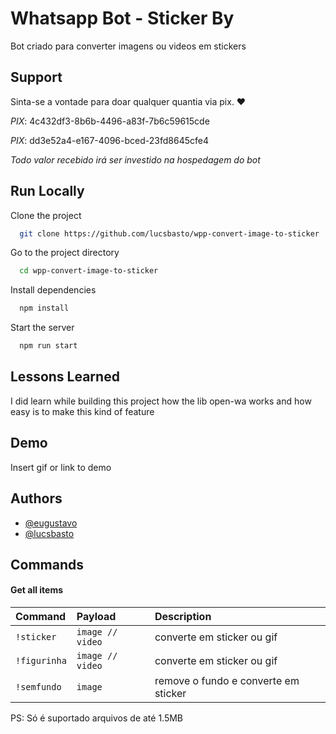 
# Whatsapp Bot - Sticker By

Bot criado para converter imagens ou videos em stickers

## Support

Sinta-se a vontade para doar qualquer quantia via pix. ♥ 

*PIX*: 4c432df3-8b6b-4496-a83f-7b6c59615cde

*PIX*: dd3e52a4-e167-4096-bced-23fd8645cfe4

*Todo valor recebido irá ser investido na hospedagem do bot* 
## Run Locally

Clone the project

```bash
  git clone https://github.com/lucsbasto/wpp-convert-image-to-sticker
```

Go to the project directory

```bash
  cd wpp-convert-image-to-sticker
```

Install dependencies

```bash
  npm install
```

Start the server

```bash
  npm run start
```


## Lessons Learned

I did learn while building this project how the lib open-wa works and how easy is to make this kind of feature


## Demo

Insert gif or link to demo


## Authors

- [@eugustavo](https://www.github.com/eugustavo)
- [@lucsbasto](https://www.github.com/lucsbasto)


## Commands 

#### Get all items


| Command | Payload     | Description                |
| :-------- | :------- | :------------------------- |
| `!sticker` | `image // video` | converte em sticker ou gif |
| `!figurinha` | `image // video` | converte em sticker ou gif |
| `!semfundo` | `image` | remove o fundo e converte em sticker |

PS: Só é suportado arquivos de até 1.5MB 
